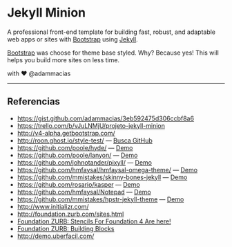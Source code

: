 # Jekyll Minion

A professional front-end template for building fast, robust, and adaptable web apps or sites with [Bootstrap][bootstrap] using [Jekyll][jekyll].

[Bootstrap][bootstrap] was choose for theme base styled. Why? Because yes! This will helps you build more sites on less time.

with ♥ @adammacias

* * *

## Referencias

- <https://gist.github.com/adammacias/3eb592475d306ccbf8a6>
- <https://trello.com/b/vJuLNMjU/projeto-jekyll-minion>
- <http://v4-alpha.getbootstrap.com/>
- <http://roon.ghost.io/style-test/> — [Busca GitHub](https://github.com/search?l=markdown&q=Roon+style-test&ref=searchresults&type=Code&utf8=%E2%9C%93)
- <https://github.com/poole/hyde/> — [Demo](http://hyde.getpoole.com/)
- <https://github.com/poole/lanyon/> — [Demo](http://lanyon.getpoole.com/)
- <https://github.com/johnotander/pixyll/> — [Demo](http://pixyll.com/jekyll/pixyll/)
- <https://github.com/hmfaysal/hmfaysal-omega-theme/> — [Demo](http://hmfaysal.github.io/hmfaysal-omega-theme/)
- <https://github.com/mmistakes/skinny-bones-jekyll> — [Demo](https://mmistakes.github.io/skinny-bones-jekyll/)
- <https://github.com/rosario/kasper> — [Demo](https://demo.ghost.io/style-test/)
- <https://github.com/hmfaysal/Notepad> — [Demo](http://www.hossainmohdfaysal.com/Notepad/theme/documentation/)
- <https://github.com/mmistakes/hpstr-jekyll-theme> — [Demo](https://mmistakes.github.io/hpstr-jekyll-theme/sample-post-images/)
- <http://www.initializr.com/>
- <http://foundation.zurb.com/sites.html>
- [Foundation ZURB: Stencils For Foundation 4 Are here!](http://zurb.com/playground/foundation4-stencil-sets)
- [Foundation ZURB: Building Blocks](http://zurb.com/building-blocks)
- <http://demo.uberfacil.com/>

[bootstrap]: http://getbootstrap.com/
[jekyll]: http://jekyllrb.com/
